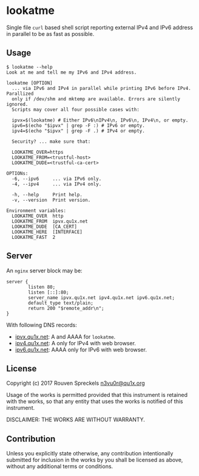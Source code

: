 # lookatme

Single file `curl` based shell script reporting external IPv4 and IPv6 address
in parallel to be as fast as possible.

## Usage

```text
$ lookatme --help
Look at me and tell me my IPv6 and IPv4 address.

lookatme [OPTION]
  ... via IPv6 and IPv4 in parallel while printing IPv6 before IPv4. Parallized
  only if /dev/shm and mktemp are available. Errors are silently ignored.
  Scripts may cover all four possible cases with:

  ipvx=$(lookatme) # Either IPv6\nIPv4\n, IPv6\n, IPv4\n, or empty.
  ipv6=$(echo "$ipvx" | grep -F :) # IPv6 or empty.
  ipv4=$(echo "$ipvx" | grep -F .) # IPv4 or empty.

  Security? ... make sure that:

  LOOKATME_OVER=https
  LOOKATME_FROM=<trustful-host>
  LOOKATME_DUDE=<trustful-ca-cert>

OPTIONs:
  -6, --ipv6     ... via IPv6 only.
  -4, --ipv4     ... via IPv4 only.

  -h, --help     Print help.
  -v, --version  Print version.

Environment variables:
  LOOKATME_OVER  http
  LOOKATME_FROM  ipvx.qu1x.net
  LOOKATME_DUDE  [CA_CERT]
  LOOKATME_HERE  [INTERFACE]
  LOOKATME_FAST  2
```

## Server

An `nginx` server block may be:

```nginx
server {
        listen 80;
        listen [::]:80;
        server_name ipvx.qu1x.net ipv4.qu1x.net ipv6.qu1x.net;
        default_type text/plain;
        return 200 "$remote_addr\n";
}
```

With following DNS records:

  * [ipvx.qu1x.net](http://ipvx.qu1x.net): A and AAAA for `lookatme`.
  * [ipv4.qu1x.net](http://ipv4.qu1x.net): A only for IPv4 with web browser.
  * [ipv6.qu1x.net](http://ipv6.qu1x.net): AAAA only for IPv6 with web browser.

## License

Copyright (c) 2017 Rouven Spreckels <n3vu0r@qu1x.org>

Usage of the works is permitted provided that
this instrument is retained with the works, so that
any entity that uses the works is notified of this instrument.

DISCLAIMER: THE WORKS ARE WITHOUT WARRANTY.

## Contribution

Unless you explicitly state otherwise, any contribution intentionally submitted
for inclusion in the works by you shall be licensed as above, without any
additional terms or conditions.
